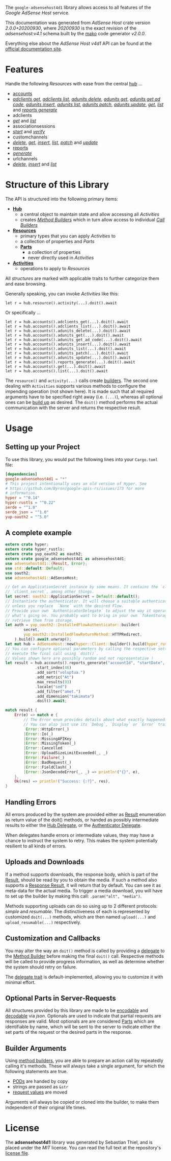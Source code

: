 <!---
DO NOT EDIT !
This file was generated automatically from 'src/mako/api/README.md.mako'
DO NOT EDIT !
-->
The `google-adsensehost4d1` library allows access to all features of the *Google AdSense Host* service.

This documentation was generated from *AdSense Host* crate version *2.0.0+20200930*, where *20200930* is the exact revision of the *adsensehost:v4.1* schema built by the [mako](http://www.makotemplates.org/) code generator *v2.0.0*.

Everything else about the *AdSense Host* *v4d1* API can be found at the
[official documentation site](https://developers.google.com/adsense/host/).
# Features

Handle the following *Resources* with ease from the central [hub](https://docs.rs/google-adsensehost4d1/2.0.0+20200930/google_adsensehost4d1/AdSenseHost) ... 

* [accounts](https://docs.rs/google-adsensehost4d1/2.0.0+20200930/google_adsensehost4d1/api::Account)
 * [*adclients get*](https://docs.rs/google-adsensehost4d1/2.0.0+20200930/google_adsensehost4d1/api::AccountAdclientGetCall), [*adclients list*](https://docs.rs/google-adsensehost4d1/2.0.0+20200930/google_adsensehost4d1/api::AccountAdclientListCall), [*adunits delete*](https://docs.rs/google-adsensehost4d1/2.0.0+20200930/google_adsensehost4d1/api::AccountAdunitDeleteCall), [*adunits get*](https://docs.rs/google-adsensehost4d1/2.0.0+20200930/google_adsensehost4d1/api::AccountAdunitGetCall), [*adunits get ad code*](https://docs.rs/google-adsensehost4d1/2.0.0+20200930/google_adsensehost4d1/api::AccountAdunitGetAdCodeCall), [*adunits insert*](https://docs.rs/google-adsensehost4d1/2.0.0+20200930/google_adsensehost4d1/api::AccountAdunitInsertCall), [*adunits list*](https://docs.rs/google-adsensehost4d1/2.0.0+20200930/google_adsensehost4d1/api::AccountAdunitListCall), [*adunits patch*](https://docs.rs/google-adsensehost4d1/2.0.0+20200930/google_adsensehost4d1/api::AccountAdunitPatchCall), [*adunits update*](https://docs.rs/google-adsensehost4d1/2.0.0+20200930/google_adsensehost4d1/api::AccountAdunitUpdateCall), [*get*](https://docs.rs/google-adsensehost4d1/2.0.0+20200930/google_adsensehost4d1/api::AccountGetCall), [*list*](https://docs.rs/google-adsensehost4d1/2.0.0+20200930/google_adsensehost4d1/api::AccountListCall) and [*reports generate*](https://docs.rs/google-adsensehost4d1/2.0.0+20200930/google_adsensehost4d1/api::AccountReportGenerateCall)
* adclients
 * [*get*](https://docs.rs/google-adsensehost4d1/2.0.0+20200930/google_adsensehost4d1/api::AdclientGetCall) and [*list*](https://docs.rs/google-adsensehost4d1/2.0.0+20200930/google_adsensehost4d1/api::AdclientListCall)
* associationsessions
 * [*start*](https://docs.rs/google-adsensehost4d1/2.0.0+20200930/google_adsensehost4d1/api::AssociationsessionStartCall) and [*verify*](https://docs.rs/google-adsensehost4d1/2.0.0+20200930/google_adsensehost4d1/api::AssociationsessionVerifyCall)
* customchannels
 * [*delete*](https://docs.rs/google-adsensehost4d1/2.0.0+20200930/google_adsensehost4d1/api::CustomchannelDeleteCall), [*get*](https://docs.rs/google-adsensehost4d1/2.0.0+20200930/google_adsensehost4d1/api::CustomchannelGetCall), [*insert*](https://docs.rs/google-adsensehost4d1/2.0.0+20200930/google_adsensehost4d1/api::CustomchannelInsertCall), [*list*](https://docs.rs/google-adsensehost4d1/2.0.0+20200930/google_adsensehost4d1/api::CustomchannelListCall), [*patch*](https://docs.rs/google-adsensehost4d1/2.0.0+20200930/google_adsensehost4d1/api::CustomchannelPatchCall) and [*update*](https://docs.rs/google-adsensehost4d1/2.0.0+20200930/google_adsensehost4d1/api::CustomchannelUpdateCall)
* [reports](https://docs.rs/google-adsensehost4d1/2.0.0+20200930/google_adsensehost4d1/api::Report)
 * [*generate*](https://docs.rs/google-adsensehost4d1/2.0.0+20200930/google_adsensehost4d1/api::ReportGenerateCall)
* urlchannels
 * [*delete*](https://docs.rs/google-adsensehost4d1/2.0.0+20200930/google_adsensehost4d1/api::UrlchannelDeleteCall), [*insert*](https://docs.rs/google-adsensehost4d1/2.0.0+20200930/google_adsensehost4d1/api::UrlchannelInsertCall) and [*list*](https://docs.rs/google-adsensehost4d1/2.0.0+20200930/google_adsensehost4d1/api::UrlchannelListCall)




# Structure of this Library

The API is structured into the following primary items:

* **[Hub](https://docs.rs/google-adsensehost4d1/2.0.0+20200930/google_adsensehost4d1/AdSenseHost)**
    * a central object to maintain state and allow accessing all *Activities*
    * creates [*Method Builders*](https://docs.rs/google-adsensehost4d1/2.0.0+20200930/google_adsensehost4d1/client::MethodsBuilder) which in turn
      allow access to individual [*Call Builders*](https://docs.rs/google-adsensehost4d1/2.0.0+20200930/google_adsensehost4d1/client::CallBuilder)
* **[Resources](https://docs.rs/google-adsensehost4d1/2.0.0+20200930/google_adsensehost4d1/client::Resource)**
    * primary types that you can apply *Activities* to
    * a collection of properties and *Parts*
    * **[Parts](https://docs.rs/google-adsensehost4d1/2.0.0+20200930/google_adsensehost4d1/client::Part)**
        * a collection of properties
        * never directly used in *Activities*
* **[Activities](https://docs.rs/google-adsensehost4d1/2.0.0+20200930/google_adsensehost4d1/client::CallBuilder)**
    * operations to apply to *Resources*

All *structures* are marked with applicable traits to further categorize them and ease browsing.

Generally speaking, you can invoke *Activities* like this:

```Rust,ignore
let r = hub.resource().activity(...).doit().await
```

Or specifically ...

```ignore
let r = hub.accounts().adclients_get(...).doit().await
let r = hub.accounts().adclients_list(...).doit().await
let r = hub.accounts().adunits_delete(...).doit().await
let r = hub.accounts().adunits_get(...).doit().await
let r = hub.accounts().adunits_get_ad_code(...).doit().await
let r = hub.accounts().adunits_insert(...).doit().await
let r = hub.accounts().adunits_list(...).doit().await
let r = hub.accounts().adunits_patch(...).doit().await
let r = hub.accounts().adunits_update(...).doit().await
let r = hub.accounts().reports_generate(...).doit().await
let r = hub.accounts().get(...).doit().await
let r = hub.accounts().list(...).doit().await
```

The `resource()` and `activity(...)` calls create [builders][builder-pattern]. The second one dealing with `Activities` 
supports various methods to configure the impending operation (not shown here). It is made such that all required arguments have to be 
specified right away (i.e. `(...)`), whereas all optional ones can be [build up][builder-pattern] as desired.
The `doit()` method performs the actual communication with the server and returns the respective result.

# Usage

## Setting up your Project

To use this library, you would put the following lines into your `Cargo.toml` file:

```toml
[dependencies]
google-adsensehost4d1 = "*"
# This project intentionally uses an old version of Hyper. See
# https://github.com/Byron/google-apis-rs/issues/173 for more
# information.
hyper = "^0.14"
hyper-rustls = "^0.22"
serde = "^1.0"
serde_json = "^1.0"
yup-oauth2 = "^5.0"
```

## A complete example

```Rust
extern crate hyper;
extern crate hyper_rustls;
extern crate yup_oauth2 as oauth2;
extern crate google_adsensehost4d1 as adsensehost4d1;
use adsensehost4d1::{Result, Error};
use std::default::Default;
use oauth2;
use adsensehost4d1::AdSenseHost;

// Get an ApplicationSecret instance by some means. It contains the `client_id` and 
// `client_secret`, among other things.
let secret: oauth2::ApplicationSecret = Default::default();
// Instantiate the authenticator. It will choose a suitable authentication flow for you, 
// unless you replace  `None` with the desired Flow.
// Provide your own `AuthenticatorDelegate` to adjust the way it operates and get feedback about 
// what's going on. You probably want to bring in your own `TokenStorage` to persist tokens and
// retrieve them from storage.
let auth = yup_oauth2::InstalledFlowAuthenticator::builder(
        secret,
        yup_oauth2::InstalledFlowReturnMethod::HTTPRedirect,
    ).build().await.unwrap();
let mut hub = AdSenseHost::new(hyper::Client::builder().build(hyper_rustls::HttpsConnector::with_native_roots()), auth);
// You can configure optional parameters by calling the respective setters at will, and
// execute the final call using `doit()`.
// Values shown here are possibly random and not representative !
let result = hub.accounts().reports_generate("accountId", "startDate", "endDate")
             .start_index(46)
             .add_sort("voluptua.")
             .add_metric("At")
             .max_results(93)
             .locale("sed")
             .add_filter("amet.")
             .add_dimension("takimata")
             .doit().await;

match result {
    Err(e) => match e {
        // The Error enum provides details about what exactly happened.
        // You can also just use its `Debug`, `Display` or `Error` traits
         Error::HttpError(_)
        |Error::Io(_)
        |Error::MissingAPIKey
        |Error::MissingToken(_)
        |Error::Cancelled
        |Error::UploadSizeLimitExceeded(_, _)
        |Error::Failure(_)
        |Error::BadRequest(_)
        |Error::FieldClash(_)
        |Error::JsonDecodeError(_, _) => println!("{}", e),
    },
    Ok(res) => println!("Success: {:?}", res),
}

```
## Handling Errors

All errors produced by the system are provided either as [Result](https://docs.rs/google-adsensehost4d1/2.0.0+20200930/google_adsensehost4d1/client::Result) enumeration as return value of
the doit() methods, or handed as possibly intermediate results to either the 
[Hub Delegate](https://docs.rs/google-adsensehost4d1/2.0.0+20200930/google_adsensehost4d1/client::Delegate), or the [Authenticator Delegate](https://docs.rs/yup-oauth2/*/yup_oauth2/trait.AuthenticatorDelegate.html).

When delegates handle errors or intermediate values, they may have a chance to instruct the system to retry. This 
makes the system potentially resilient to all kinds of errors.

## Uploads and Downloads
If a method supports downloads, the response body, which is part of the [Result](https://docs.rs/google-adsensehost4d1/2.0.0+20200930/google_adsensehost4d1/client::Result), should be
read by you to obtain the media.
If such a method also supports a [Response Result](https://docs.rs/google-adsensehost4d1/2.0.0+20200930/google_adsensehost4d1/client::ResponseResult), it will return that by default.
You can see it as meta-data for the actual media. To trigger a media download, you will have to set up the builder by making
this call: `.param("alt", "media")`.

Methods supporting uploads can do so using up to 2 different protocols: 
*simple* and *resumable*. The distinctiveness of each is represented by customized 
`doit(...)` methods, which are then named `upload(...)` and `upload_resumable(...)` respectively.

## Customization and Callbacks

You may alter the way an `doit()` method is called by providing a [delegate](https://docs.rs/google-adsensehost4d1/2.0.0+20200930/google_adsensehost4d1/client::Delegate) to the 
[Method Builder](https://docs.rs/google-adsensehost4d1/2.0.0+20200930/google_adsensehost4d1/client::CallBuilder) before making the final `doit()` call. 
Respective methods will be called to provide progress information, as well as determine whether the system should 
retry on failure.

The [delegate trait](https://docs.rs/google-adsensehost4d1/2.0.0+20200930/google_adsensehost4d1/client::Delegate) is default-implemented, allowing you to customize it with minimal effort.

## Optional Parts in Server-Requests

All structures provided by this library are made to be [encodable](https://docs.rs/google-adsensehost4d1/2.0.0+20200930/google_adsensehost4d1/client::RequestValue) and 
[decodable](https://docs.rs/google-adsensehost4d1/2.0.0+20200930/google_adsensehost4d1/client::ResponseResult) via *json*. Optionals are used to indicate that partial requests are responses 
are valid.
Most optionals are are considered [Parts](https://docs.rs/google-adsensehost4d1/2.0.0+20200930/google_adsensehost4d1/client::Part) which are identifiable by name, which will be sent to 
the server to indicate either the set parts of the request or the desired parts in the response.

## Builder Arguments

Using [method builders](https://docs.rs/google-adsensehost4d1/2.0.0+20200930/google_adsensehost4d1/client::CallBuilder), you are able to prepare an action call by repeatedly calling it's methods.
These will always take a single argument, for which the following statements are true.

* [PODs][wiki-pod] are handed by copy
* strings are passed as `&str`
* [request values](https://docs.rs/google-adsensehost4d1/2.0.0+20200930/google_adsensehost4d1/client::RequestValue) are moved

Arguments will always be copied or cloned into the builder, to make them independent of their original life times.

[wiki-pod]: http://en.wikipedia.org/wiki/Plain_old_data_structure
[builder-pattern]: http://en.wikipedia.org/wiki/Builder_pattern
[google-go-api]: https://github.com/google/google-api-go-client

# License
The **adsensehost4d1** library was generated by Sebastian Thiel, and is placed 
under the *MIT* license.
You can read the full text at the repository's [license file][repo-license].

[repo-license]: https://github.com/Byron/google-apis-rsblob/master/LICENSE.md
